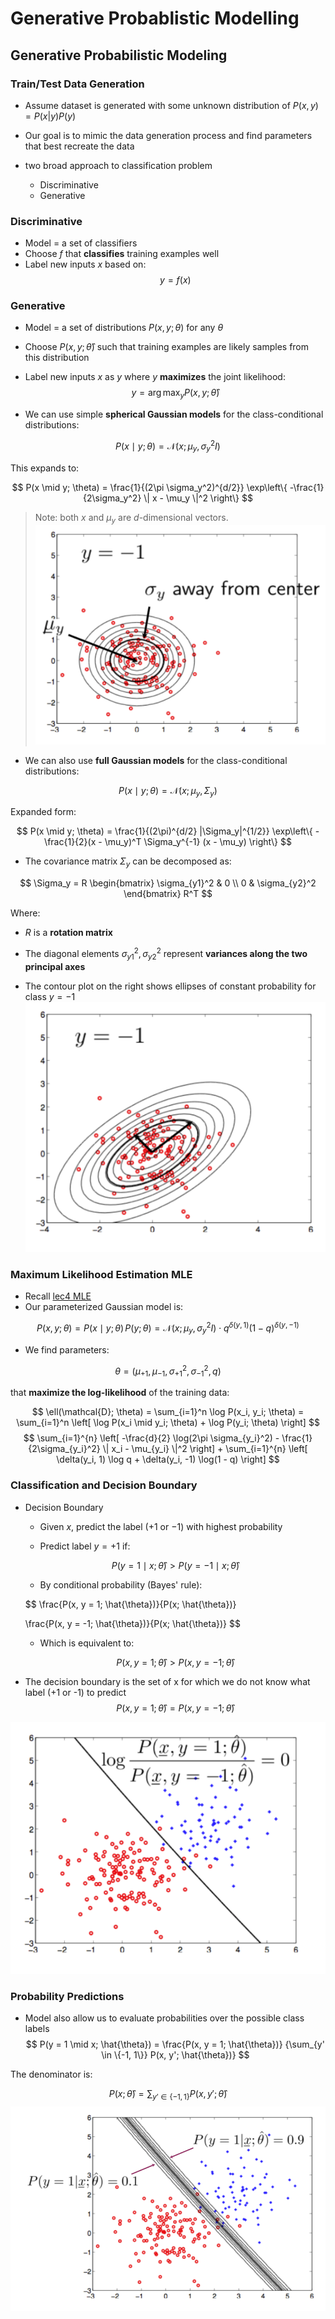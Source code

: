 # Generative Probablistic Modelling

## Generative Probabilistic Modeling

### Train/Test Data Generation
- Assume dataset is generated with some unknown distribution of $P(x,y) = P(x|y)P(y)$
- Our goal is to mimic the
data generation process
and find parameters that
best recreate the data

- two broad approach to classification problem
    - Discriminative 
    - Generative

### Discriminative 
- Model = a set of classifiers  
- Choose $f$ that **classifies** training examples well  
- Label new inputs $x$ based on:  
  $$
  y = f(x)
  $$
### Generative
- Model = a set of distributions $P(x, y; \theta)$ for any $\theta$  
- Choose $P(x, y; \hat{\theta})$ such that training examples are likely samples from this distribution  
- Label new inputs $x$ as $y$ where $y$ **maximizes** the joint likelihood:  
  $$
  y = \arg\max_y P(x, y; \hat{\theta})
  $$

- We can use simple **spherical Gaussian models** for the class-conditional distributions:

$$
P(x \mid y; \theta) = \mathcal{N}(x; \mu_y, \sigma_y^2 I)
$$

This expands to:

$$
P(x \mid y; \theta) =
\frac{1}{(2\pi \sigma_y^2)^{d/2}} \exp\left\{
-\frac{1}{2\sigma_y^2} \| x - \mu_y \|^2
\right\}
$$

> Note: both $x$ and $\mu_y$ are $d$-dimensional vectors.
![](assets/spherical_gaussian.png)

- We can also use **full Gaussian models** for the class-conditional distributions:

$$
P(x \mid y; \theta) = \mathcal{N}(x; \mu_y, \Sigma_y)
$$

Expanded form:

$$
P(x \mid y; \theta) = \frac{1}{(2\pi)^{d/2} |\Sigma_y|^{1/2}} 
\exp\left\{
-\frac{1}{2}(x - \mu_y)^T \Sigma_y^{-1} (x - \mu_y)
\right\}
$$

- The covariance matrix $\Sigma_y$ can be decomposed as:

$$
\Sigma_y = R
\begin{bmatrix}
\sigma_{y1}^2 & 0 \\
0 & \sigma_{y2}^2
\end{bmatrix}
R^T
$$

Where:

- $R$ is a **rotation matrix**  
- The diagonal elements $\sigma_{y1}^2, \sigma_{y2}^2$ represent **variances along the two principal axes**

- The contour plot on the right shows ellipses of constant probability for class $y = -1$
![](assets/full_gaussian.png)

### Maximum Likelihood Estimation MLE
- Recall [lec4 MLE](Probs.md#maximum-likelihood-estimate-mle)
- Our parameterized Gaussian model is:

$$
P(x, y; \theta) = P(x \mid y; \theta) \, P(y; \theta)
= \mathcal{N}(x; \mu_y, \sigma_y^2 I) \cdot q^{\delta(y, 1)} (1 - q)^{\delta(y, -1)}
$$

- We find parameters:

$$
\theta = (\mu_{+1}, \mu_{-1}, \sigma_{+1}^2, \sigma_{-1}^2, q)
$$

that **maximize the log-likelihood** of the training data:

$$
\ell(\mathcal{D}; \theta) = \sum_{i=1}^n \log P(x_i, y_i; \theta)
= \sum_{i=1}^n \left[
    \log P(x_i \mid y_i; \theta) + \log P(y_i; \theta)
\right]
$$
$$
\sum_{i=1}^{n} \left[
    -\frac{d}{2} \log(2\pi \sigma_{y_i}^2)
    - \frac{1}{2\sigma_{y_i}^2} \| x_i - \mu_{y_i} \|^2
\right]
+
\sum_{i=1}^{n} \left[
    \delta(y_i, 1) \log q + \delta(y_i, -1) \log(1 - q)
\right]
$$

### Classification and Decision Boundary
- Decision Boundary
    - Given $x$, predict the label ($+1$ or $-1$) with highest probability

    - Predict label $y = +1$ if:

    $$
    P(y = 1 \mid x; \hat{\theta}) > P(y = -1 \mid x; \hat{\theta})
    $$

    - By conditional probability (Bayes' rule):

    $$
    \frac{P(x, y = 1; \hat{\theta})}{P(x; \hat{\theta})}
    >
    \frac{P(x, y = -1; \hat{\theta})}{P(x; \hat{\theta})}
    $$

    - Which is equivalent to:

    $$
    P(x, y = 1; \hat{\theta}) > P(x, y = -1; \hat{\theta})
    $$

- The decision boundary is the set of x for which we do not know what label (+1 or -1) to predict
$$
P(x, y = 1; \hat{\theta}) = P(x, y = -1; \hat{\theta})
$$

![](assets/Decision_boundary.png)

### Probability Predictions
- Model also allow us to evaluate probabilities over the possible class labels 
$$
P(y = 1 \mid x; \hat{\theta}) = \frac{P(x, y = 1; \hat{\theta})}
{\sum_{y' \in \{-1, 1\}} P(x, y'; \hat{\theta})}
$$

The denominator is:

$$
P(x; \hat{\theta}) = \sum_{y' \in \{-1, 1\}} P(x, y'; \hat{\theta})
$$
![](assets/probalistic_predict.png)